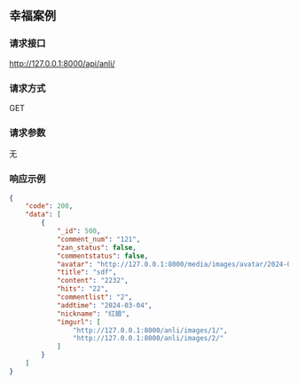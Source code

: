 ##  幸福案例

### 请求接口

http://127.0.0.1:8000/api/anli/

### 请求方式

GET

### 请求参数

无

### 响应示例

```json
{
	"code": 200,
	"data": [
		{
			"_id": 500,
			"comment_num": "121",
			"zan_status": false,
			"commentstatus": false,
			"avatar": "http://127.0.0.1:8000/media/images/avatar/2024-01-28_181414_2rs9yBi.png",
			"title": "sdf",
			"content": "2232",
			"hits": "22",
			"commentlist": "2",
			"addtime": "2024-03-04",
			"nickname": "红娘",
			"imgurl": [
				"http://127.0.0.1:8000/anli/images/1/",
				"http://127.0.0.1:8000/anli/images/2/"
			]
		}
	]
}
```

